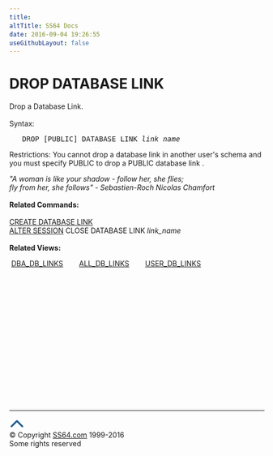 ```yaml
---
title:
altTitle: SS64 Docs
date: 2016-09-04 19:26:55
useGithubLayout: false
---
```

<!-- #BeginLibraryItem "/Library/head_ora.lbi" --><!-- #EndLibraryItem --><h1>DROP DATABASE LINK</h1> 
<p>Drop a Database Link.<br>
  <br>
  Syntax:</p>
<pre>   DROP [PUBLIC] DATABASE LINK <i>link_name</i></pre>
<p>Restrictions: You cannot drop a database link in another user's schema and 
  you must specify PUBLIC to drop a PUBLIC database link . </p>
<p><span class="quote"><i>"A woman is like your shadow - follow her, she flies; <br>
  fly from her, she
  follows" - Sebastien-Roch Nicolas Chamfort </i></span><br>
  <br>
<b>Related Commands:<br>
<br>
</b> <a href="link_c.html">CREATE DATABASE LINK</a><br>
<a href="session_a.html">ALTER SESSION</a> CLOSE DATABASE LINK <i>link_name </i><br><br>
<b>Related Views:</b></p>
<p>&nbsp;<span class="code"><a href="../orad/DBA_DB_LINKS.html">DBA_DB_LINKS</a>&nbsp;&nbsp;&nbsp;&nbsp;&nbsp;&nbsp;&nbsp;&nbsp;<a href="../orad/ALL_DB_LINKS.html">ALL_DB_LINKS</a>&nbsp;&nbsp;&nbsp;&nbsp;&nbsp;&nbsp;&nbsp;&nbsp;<a href="../orad/USER_DB_LINKS.html">USER_DB_LINKS</a></span></p><!-- #BeginLibraryItem "/Library/foot_ora.lbi" --><p><script async="" src="//pagead2.googlesyndication.com/pagead/js/adsbygoogle.js"></script>
<!-- oracle-footer -->
<ins class="adsbygoogle" style="display:inline-block;width:300px;height:250px" data-ad-client="ca-pub-6140977852749469" data-ad-slot="4275490898"></ins>
<script>
(adsbygoogle = window.adsbygoogle || []).push({});
</script></p>
<hr>
<div id="bl" class="footer"><a href="#"><img src="../images/top.png" width="30" height="22" alt="Back to the Top"></a></div>
<div id="br" class="footer, tagline">© Copyright <a href="http://ss64.com/">SS64.com</a> 1999-2016<br>
Some rights reserved</div><!-- #EndLibraryItem -->

